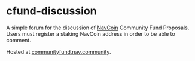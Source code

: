 # cfund-discussion

A simple forum for the discussion of [NavCoin](www.navcoin.org) Community Fund Proposals.  
Users must register a staking NavCoin address in order to be able to comment.

Hosted at [communityfund.nav.community](communityfund.nav.community).
